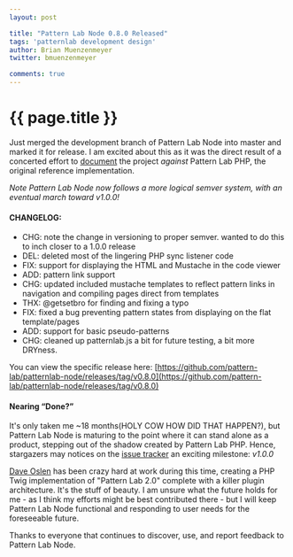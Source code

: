 ```yaml
---
layout: post

title: "Pattern Lab Node 0.8.0 Released"
tags: 'patternlab development design'
author: Brian Muenzenmeyer
twitter: bmuenzenmeyer

comments: true
---
```


{{ page.title }}
================

Just merged the development branch of Pattern Lab Node into master and marked it for release. I am excited about this as it was the direct result of a concerted effort to [document](https://github.com/pattern-lab/patternlab-node/issues/70) the project *against* Pattern Lab PHP, the original reference implementation. 

*Note Pattern Lab Node now follows a more logical semver system, with an eventual march toward v1.0.0!*

#### CHANGELOG:

 - CHG: note the change in versioning to proper semver. wanted to do this to inch closer to a 1.0.0 release
 - DEL: deleted most of the lingering PHP sync listener code
 - FIX: support for displaying the HTML and Mustache in the code viewer
 - ADD: pattern link support
 - CHG: updated included mustache templates to reflect pattern links in navigation and compiling pages direct from templates
 - THX: @getsetbro for finding and fixing a typo
 - FIX: fixed a bug preventing pattern states from displaying on the flat template/pages
 - ADD: support for basic pseudo-patterns
 - CHG: cleaned up patternlab.js a bit for future testing, a bit more DRYness.


You can view the specific release here: [https://github.com/pattern-lab/patternlab-node/releases/tag/v0.8.0](https://github.com/pattern-lab/patternlab-node/releases/tag/v0.8.0)

#### Nearing &ldquo;Done?&rdquo;
It's only taken me ~18 months(HOLY COW HOW DID THAT HAPPEN?), but Pattern Lab Node is maturing to the point where it can stand alone as a product, stepping out of the shadow created by Pattern Lab PHP. Hence, stargazers may notices on the [issue tracker](https://github.com/pattern-lab/patternlab-node/issues) an exciting milestone: _v1.0.0_

[Dave Oslen](http://dmolsen.com/) has been crazy hard at work during this time, creating a PHP Twig implementation of "Pattern Lab 2.0" complete with a killer plugin architecture. It's the stuff of beauty. I am unsure what the future holds for me - as I think my efforts might be best contributed there - but I will keep Pattern Lab Node functional and responding to user needs for the foreseeable future. 

Thanks to everyone that continues to discover, use, and report feedback to Pattern Lab Node.